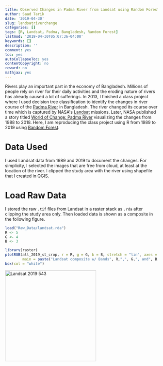 ```yaml
---
title: Observed Changes in Padma River from Landsat using Random Forest
author: Saad Tarik
date: '2019-04-30'
slug: landsatriverchange
categories: []
tags: [R, Landsat, Padma, Bangladesh, Random Forest]
lastmod: '2019-04-30T05:07:36-04:00'
keywords: []
description: ''
comment: yes
toc: yes
autoCollapseToc: yes
contentCopyright: no
reward: no
mathjax: yes
---
```


<!--more-->
Rivers play an important part in the economy of Bangladesh. Millions of people rely on river for their daily activities and the eroding nature of rivers has already caused a lot of sufferings. In 2013, I finished a class project where I used decision tree classification to identify the changes in river course of the [Padma River](https://en.wikipedia.org/wiki/Padma_River) in Bangladesh. The river changed its course over time which is captured by NASA's [Landsat](https://landsat.gsfc.nasa.gov/) missions. Later, NASA published a story titled [World of Change: Padma River](https://earthobservatory.nasa.gov/world-of-change/PadmaRiver) visualizing the changes from 1988 to 2018. Here, I am reproducing the class project using R from 1989 to 2019 using [Random Forest](https://en.wikipedia.org/wiki/Random_forest).

# Data Used
I used Landsat data from 1989 and 2019 to document the changes. For simplicity, I selected the images that are free from cloud, at least at the location of the river. I clipped the study area with the river using shapefile that I created in QGIS. 

# Load Raw Data
I stored the raw `.tif` files from Landsat in a raster stack  as `.rda` after clipping the study area only. Then loaded data is shown as a composite in the following figure.
```r
load("Raw_Data/landsat.rda")
R <- 5
G <- 4
B <- 3

library(raster)
plotRGB(all_2019_st_crop, r = R, g = G, b = B, stretch = "lin", axes = TRUE,
        main = paste("Landsat composite w/ Bands", R,",", G,", and", B, "in 2019"))
box(col = "white")
```
<img src="/post/2019-04-30-landsatriverchange_files/Landsat2019_543.png" alt="Landsat 2019 543" height="300px"/>
